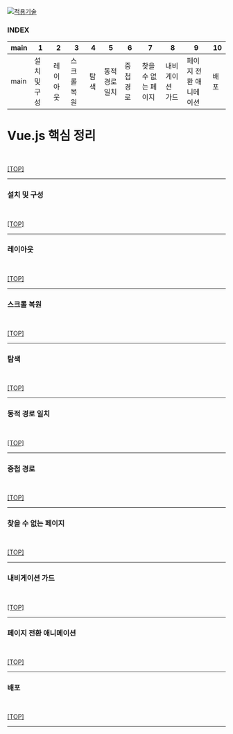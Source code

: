 [![적용기술](https://skillicons.dev/icons?i=vue,vercel,vscode)](../README.md)

### INDEX
| main | 1 | 2 | 3 | 4 | 5 | 6 | 7 | 8 | 9 | 10 |
|------|---|---|---|---|---|---|---|---|---|----|
| main| 설치 및 구성| 레이아웃| 스크롤 복원| 탐색| 동적 경로 일치| 중첩 경로| 찾을 수 없는 페이지| 내비게이션 가드| 페이지 전환 애니메이션| 배포|

# Vue.js 핵심 정리


<br/>

[[TOP]](#index)

---
### 설치 및 구성
<br/>

[[TOP]](#index)

---
### 레이아웃
<br/>

[[TOP]](#index)

---
### 스크롤 복원
<br/>

[[TOP]](#index)

---
### 탐색
<br/>

[[TOP]](#index)

---
### 동적 경로 일치
<br/>

[[TOP]](#index)

---
### 중첩 경로
<br/>

[[TOP]](#index)

---
### 찾을 수 없는 페이지
<br/>

[[TOP]](#index)

---
### 내비게이션 가드
<br/>

[[TOP]](#index)

---
### 페이지 전환 애니메이션
<br/>

[[TOP]](#index)

---
### 배포
<br/>

[[TOP]](#index)

---
